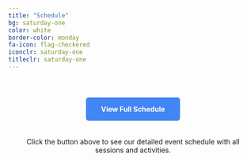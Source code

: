 ```yaml
---
title: "Schedule"
bg: saturday-one
color: white
border-color: monday
fa-icon: flag-checkered
iconclr: saturday-one
titleclr: saturday-one
---
```


<div class="schedule-container" style="text-align: center; padding: 20px;">
  <a href="https://sites.google.com/view/mrsxmrathon2025/schedule?authuser=0" target="_blank" class="btn btn-lg" style="background-color: #4285F4; color: white; padding: 15px 30px; text-decoration: none; border-radius: 5px; font-weight: bold; display: inline-block; margin: 20px 0;">View Full Schedule</a>
  <p>Click the button above to see our detailed event schedule with all sessions and activities.</p>
</div>

